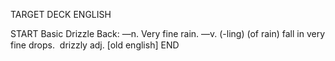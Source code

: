 TARGET DECK
ENGLISH

START
Basic
Drizzle
Back: —n. Very fine rain. —v. (-ling) (of rain) fall in very fine drops.  drizzly adj. [old english]
END
